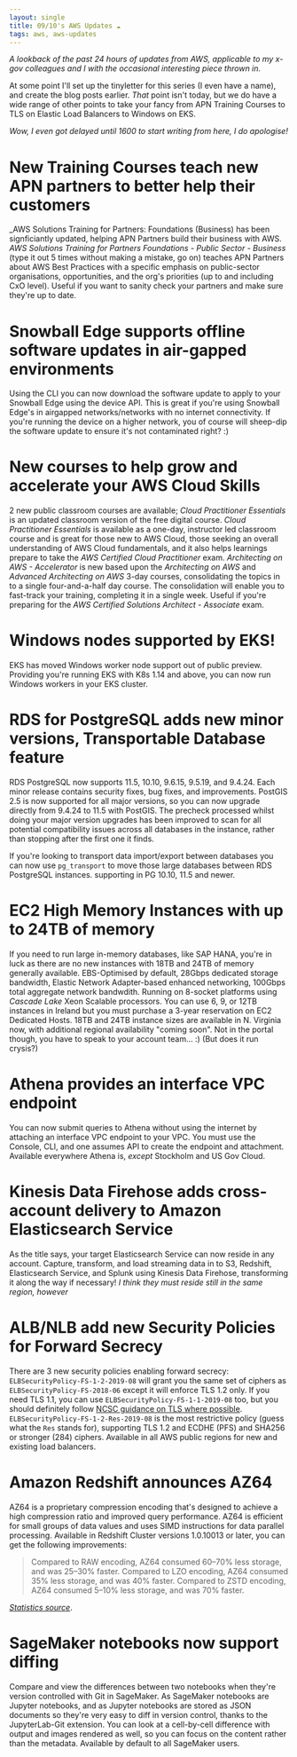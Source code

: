 ```yaml
---
layout: single
title: 09/10's AWS Updates ☁
tags: aws, aws-updates
---
```


_A lookback of the past 24 hours of updates from AWS, applicable to my x-gov colleagues and I with the occasional interesting piece thrown in._

At some point I'll set up the tinyletter for this series (I even have a name), and create the blog posts earlier. 
_That_ point isn't today, but we do have a wide range of other points to take your fancy from APN Training Courses to TLS on Elastic Load Balancers to Windows on EKS.

_Wow, I even got delayed until 1600 to start writing from here, I do apologise!_

# New Training Courses teach new APN partners to better help their customers
_AWS Solutions Training for Partners: Foundations (Business) has been signficiantly updated, helping APN Partners build their business with AWS. 
_AWS Solutions Training for Partners Foundations - Public Sector - Business_ (type it out 5 times without making a mistake, go on) teaches APN Partners about AWS Best Practices with a specific emphasis on public-sector organisations, opportunities, and the org's priorities (up to and including CxO level).
Useful if you want to sanity check your partners and make sure they're up to date.

# Snowball Edge supports offline software updates in air-gapped environments
Using the CLI you can now download the software update to apply to your Snowball Edge using the device API. This is great if you're using Snowball Edge's in airgapped networks/networks with no internet connectivity. If you're running the device on a higher network, you of course will sheep-dip the software update to ensure it's not contaminated right? :) 

# New courses to help grow and accelerate your AWS Cloud Skills
2 new public classroom courses are available; _Cloud Practitioner Essentials_ is an updated classroom version of the free digital course. _Cloud Practitioner Essentials_ is available as a one-day, instructor led classroom course and is great for those new to AWS Cloud, those seeking an overall understanding of AWS Cloud fundamentals, and it also helps learnings prepare to take the _AWS Certified Cloud Practitioner_ exam. 
_Architecting on AWS - Accelerator_ is new based upon the _Architecting on AWS_ and _Advanced Architecting on AWS_ 3-day courses, consolidating the topics in to a single four-and-a-half day course. The consolidation will enable you to fast-track your training, completing it in a single week. Useful if you're preparing for the _AWS Certified Solutions Architect - Associate_ exam.

# Windows nodes supported by EKS! 
EKS has moved Windows worker node support out of public preview. Providing you're running EKS with K8s 1.14 and above, you can now run Windows workers in your EKS cluster.

# RDS for PostgreSQL adds new minor versions, Transportable Database feature
RDS PostgreSQL now supports 11.5, 10.10, 9.6.15, 9.5.19, and 9.4.24. Each minor release contains security fixes, bug fixes, and improvements. 
PostGIS 2.5 is now supported for all major versions, so you can now upgrade directly from 9.4.24 to 11.5 with PostGIS. 
The precheck processed whilst doing your major version upgrades has been improved to scan for all potential compatibility issues across all databases in the instance, rather than stopping after the first one it finds.

If you're looking to transport data import/export between databases you can now use `pg_transport` to move those large databases between RDS PostgreSQL instances. supporting in PG 10.10, 11.5 and newer. 

# EC2 High Memory Instances with up to 24TB of memory
If you need to run large in-memory databases, like SAP HANA, you're in luck as there are no new instances with 18TB and 24TB of memory generally available. 
EBS-Optimised by default, 28Gbps dedicated storage bandwidth, Elastic Network Adapter-based enhanced networking, 100Gbps total aggregate network bandwdith. Running on 8-socket platforms using _Cascade Lake_ Xeon Scalable processors.
You can use 6, 9, or 12TB instances in Ireland but you must purchase a 3-year reservation on EC2 Dedicated Hosts. 18TB and 24TB instance sizes are available in N. Virginia now, with additional regional availability "coming soon". 
Not in the portal though, you have to speak to your account team... :) 
(But does it run crysis?)

# Athena provides an interface VPC endpoint
You can now submit queries to Athena without using the internet by attaching an interface VPC endpoint to your VPC. You must use the Console, CLI, and one assumes API to create the endpoint and attachment. 
Available everywhere Athena is, _except_ Stockholm and US Gov Cloud. 

# Kinesis Data Firehose adds cross-account delivery to Amazon Elasticsearch Service
As the title says, your target Elasticsearch Service can now reside in any account. Capture, transform, and load streaming data in to S3, Redshift, Elasticsearch Service, and Splunk using Kinesis Data Firehose, transforming it along the way if necessary!
_I think they must reside still in the same region, however_

# ALB/NLB add new Security Policies for Forward Secrecy
There are 3 new security policies enabling forward secrecy:
`ELBSecurityPolicy-FS-1-2-2019-08` will grant you the same set of ciphers as `ELBSecurityPolicy-FS-2018-06` except it will enforce TLS 1.2 only.
If you need TLS 1.1, you can use `ELBSecurityPolicy-FS-1-1-2019-08` too, but you should definitely follow [NCSC guidance on TLS where possible](https://www.ncsc.gov.uk/guidance/tls-external-facing-services). 
`ELBSecurityPolicy-FS-1-2-Res-2019-08` is the most restrictive policy (guess what the `Res` stands for), supporting TLS 1.2 and ECDHE (PFS) and SHA256 or stronger (284) ciphers. 
Available in all AWS public regions for new and existing load balancers. 

# Amazon Redshift announces AZ64
AZ64 is a proprietary compression encoding that's designed to achieve a high compression ratio and improved query performance. 
AZ64 is efficient for small groups of data values and uses SIMD instructions for data parallel processing. 
Available in Redshift Cluster versions 1.0.10013 or later, you can get the following improvements:

> Compared to RAW encoding, AZ64 consumed 60–70% less storage, and was 25–30% faster.
> Compared to LZO encoding, AZ64 consumed 35% less storage, and was 40% faster.
> Compared to ZSTD encoding, AZ64 consumed 5–10% less storage, and was 70% faster.

_[Statistics source](https://aws.amazon.com/about-aws/whats-new/2019/10/amazon-redshift-introduces-az64-a-new-compression-encoding-for-optimized-storage-and-high-query-performance/)_.

# SageMaker notebooks now support diffing
Compare and view the differences between two notebooks when they're version controlled with Git in SageMaker. 
As SageMaker notebooks are Jupyter notebooks, and as Jupyter notebooks are stored as JSON documents so they're very easy to diff in version control, thanks to the JupyterLab-Git extension. 
You can look at a cell-by-cell difference with output and images rendered as well, so you can focus on the content rather than the metadata. Available by default to all SageMaker users.
